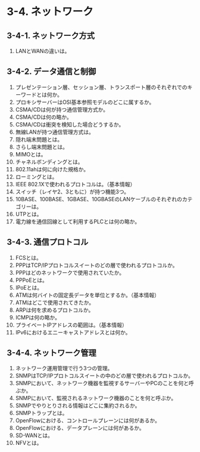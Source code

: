 # 3-4. ネットワーク

## 3-4-1. ネットワーク方式

1. LANとWANの違いは。

## 3-4-2. データ通信と制御

1. プレゼンテーション層、セッション層、トランスポート層のそれぞれでのキーワードとは何か。
1. プロキシサーバーはOSI基本参照モデルのどこに属するか。
1. CSMA/CDは何が持つ通信管理方式か。
1. CSMA/CDは何の略か。
1. CSMA/CDは衝突を検知した場合どうするか。
1. 無線LANが持つ通信管理方式は。
1. 隠れ端末問題とは。
1. さらし端末問題とは。
1. MIMOとは。
1. チャネルボンディングとは。
1. 802.11ahは何に向けた規格か。
1. ローミングとは。
1. IEEE 802.1Xで使われるプロトコルは。（基本情報）
1. スイッチ（レイヤ2、3ともに）が持つ機能3つ。
1. 10BASE、100BASE、1GBASE、10GBASEのLANケーブルのそれぞれのカテゴリーは。
1. UTPとは。
1. 電力線を通信回線として利用するPLCとは何の略か。

## 3-4-3. 通信プロトコル

1. FCSとは。
2. PPPはTCP/IPプロトコルスイートのどの層で使われるプロトコルか。
3. PPPはどのネットワークで使用されていたか。
4. PPPoEとは。
5. IPoEとは。
6. ATMは何バイトの固定長データを単位とするか。（基本情報）
7. ATMはどこで使用されてきたか。
8. ARPは何を求めるプロトコルか。
9. ICMPは何の略か。
10. プライベートIPアドレスの範囲は。（基本情報）
11. IPv6におけるエニーキャストアドレスとは何か。

## 3-4-4. ネットワーク管理

1. ネットワーク運用管理で行う3つの管理。
2. SNMPはTCP/IPプロトコルスイートの中のどの層で使われるプロトコルか。
3. SNMPにおいて、ネットワーク機器を監視するサーバーやPCのことを何と呼ぶか。
4. SNMPにおいて、監視されるネットワーク機器のことを何と呼ぶか。
5. SNMPでやりとりされる情報はどこに集約されるか。
6. SNMPトラップとは。
7. OpenFlowにおける、コントロールプレーンには何があるか。
8. OpenFlowにおける、データプレーンには何があるか。
9. SD-WANとは。
10. NFVとは。

